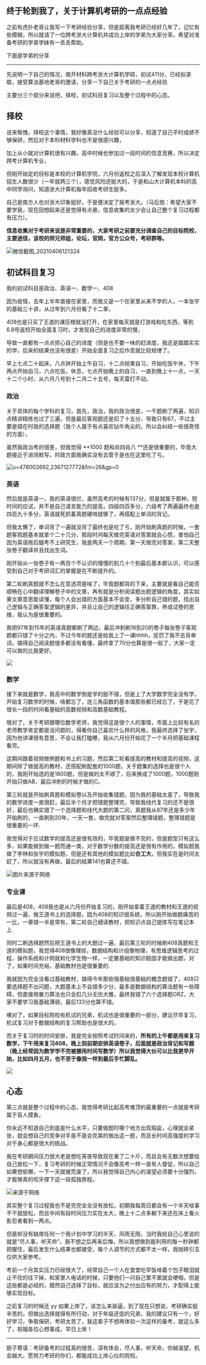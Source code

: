 ## 终于轮到我了，关于计算机考研的一点点经验

之前有虎扑老哥让我写一下考研经验分享，但是距离我考研已经好几年了，记忆有些模糊，所以就请了一位跨考浙大计算机并成功上岸的学弟为大家分享。希望对准备考研的学弟学妹有一丢丢帮助。

下面是学弟的分享

------

先说明一下自己的情况，南开材料跨考浙大计算机学硕，初试411分，已经拟录取，接受算法基地老哥的邀请，分享一下自己关于考研的一点点经验

主要分三个部分来说吧，择校，初试科目复习以及整个过程中的心态。

## 择校

说来惭愧，择校这个事情，我好像真没什么经验可以分享，知道了自己平时成绩不够保研，然后对于本科材料学科也不是很感兴趣，

加上从小就对计算机很有兴趣，高中时候也参加过一段时间的信息竞赛，所以决定跨考计算机专业，

但刚开始定的目标是本校的计算机学院，六月份返校之后深入了解发现本校计算机招生人数很少（一年就两三个），感觉风险还挺大的，于是和山大计算机本科的高中同学询问，知道浙大计算机每年招收考研生挺多。

自己是南方人也对浙大印象挺好，于是便决定了报考浙大。（马后炮：希望大家不要学我，现在回想起来还是觉得有点悬，信息收集的太少会让自己整个复习过程都有压力）。

**信息收集对于考研来说是非常重要的，大家考研之前要充分调查自己的目标院校，主要途径，该校的师兄师姐，论坛，官网，官方公众号，考研群等。**

![微信截图_20210406121324](https://cdn.jsdelivr.net/gh/tan45du/photobed@master/微信截图_20210406121324.1sw682g6oabk.png)

## 初试科目复习

我的初试科目是政治、英语一、数学一、408

因为疫情，去年上半年直接在家里，而我又是一个在家里从来不学的人，一本张宇的基础三十讲，从过年到六月份看了十二章，

408也是只买了王道的课压根就没打开，在家里每天就是打游戏和吃东西，等到6.8号返校开始全面复习时，才发现自己的进度非常的慢，

导致一直都有一点点担心自己的进度（但是也不要一味的赶进度，我还是踏踏实实的学，后来的结果也没有很差）开始全面复习之后作息就比较规律了。

早上七点二十起床，八点钟开始上午自习，十二点结束自习，开始吃饭午休，下午两点开始自习，六点吃饭，休息，七点开始晚上的自习，一直到晚上十一点，一天十二个小时，从六月八号到十二月二十五号，每天雷打不动。

### 政治

关于具体的每个学科的复习，首先，政治，我的政治很差，一千题刷了两遍，知识点精讲精练也过了三遍，但是最后客观题还是扣了十五分，导致只有67，不过主要是错在时政的选择题（我个人属于有点喜欢钻牛角尖的，所以会纠结一些很奇怪的方面），

虽然我政治考的很差，但我觉得 **1000 题和肖四肖八 **还是很重要的，毕竟大题接近于进场默写，时政方面我确实没有去管于是也在这里吃了亏。

![u=478002692,2367127772&fm=26&gp=0](https://cdn.jsdelivr.net/gh/tan45du/photobed@master/u=478002692,2367127772&fm=26&gp=0.6x1r5kdl55c0.jpg)

### 英语

然后就是英语一，我的英语很烂，虽然高考的时候有137分，但是就属于那种，短时间的应试，并不是自己语言能力的提高，四级四百多分，六级考了两遍最终也是四百九十多分，英语就死抓着真题硬啃就够了，再搭配上单词的背记。

但我太懒了，单词背了一遍就没背了最终也是吃了亏，刚开始刷真题的时候，一套题客观题基本就拿个二十几分，那段时间每天做完英语对答案就会心慌，害怕自己因为英语拖后腿考不上研究生，我是两天一个周期，第一天做完对答案，第二天整张卷子翻译并且找出生词。

刚开始从一张卷子有一两百个不认识的慢慢的到几十个到最后基本都认识，可以感受到自己对于考研词汇的掌握是在不断提升的。

第二轮刷真题就不怎么在意选项是啥了，毕竟题都背的下来，主要就是看自己能否顺畅在心中翻译理解卷子中的文章，再有就是分析阅读题出题逻辑的角度，其实如果文章意思能读懂，每个人会出错的方面基本不会变，多分析自己错的题，找出自己逻辑与正确答案逻辑的差异，并且让自己的逻辑往正确答案靠，养成试卷的思维，我认为是很重要的。

我把97年到15年的英语真题都刷了两边，最后冲刺刷16到20的卷子每张卷子客观题都只错了十分之内，不过今年的题还是给我上了一课hhhh，惩罚了我不去背单词，搞得自己阅读题很多都没有看懂，最终拿了70分也算是很一般了，大家一定可以做的比我更好。

![](https://cdn.jsdelivr.net/gh/tan45du/photobed@master/微信截图_20210406105202.4xbxgtbai5q0.png)

### 数学

接下来就是数学，我高中的数学倒是学的挺不错，但是上了大学数学完全没有学，开始复习数学的时候，啥都忘了，连三角函数的基本值那些都已经忘了，于是花了很长一段的时间看基础的高数视频和高数基础教程。

哦对了，关于考研跟哪位数学老师，我觉得这是很个人的事情，市面上比较有名的老师教学肯定都是没问题的，得看你自己喜欢什么样的风格，我最终选择了张宇，因为他讲课很有意思，不会让我打瞌睡，我从六月份开始花了一个半月把基础课程看完。

这期间跟着视频做例题和书上的习题，然后第二轮看提高的教材和提高的视频，这期间除了做提高的教材，还搭配刷配套的1000题，关于题集的选择也是很个人的，我刚开始选的是1800题，但是做的太不顺了，后来换成了1000题，1000题刚开始只做AB，最后冲刺的时候才做的C。

第三轮就是开始刷真题和模拟卷以及开始收集错题，因为我的基础太差了，导致我的数学进度一直很赶，最后半个月才把错题整理完，导致我线代复习的还不是很好，最后也确实错了一个选择题和线代大题的第二问，真题我从87年还是多少年开始刷的，一直刷到20年，一天一套，做完就对答案然后整理错题，整理错题是很重要的一环.

我觉得对于应试数学的提高还是很有效的，毕竟题是做不完的，但是题型只有这么多，如果能做到做一题而通一类，对于数学分数的提高还是很有作用的，模拟题我做了李林和张宇的模拟题，但是还有其他的模拟题比如**合工大**，但我实在是时间太赶了，所以就没有再做，最后的结果141也算还不错。

![图片来源于网络](https://cdn.jsdelivr.net/gh/tan45du/photobed@master/微信截图_20210406105545.5fnxma7jbs80.png)



### 专业课

最后是408，408我也是从六月份开始复习的，刚开始拿着王道的教材和王道的视频过一遍，做王道书上的选择题，因为408的知识很系统，所以刚开始做题痛苦的一比，一章错一半是常有，第二轮自己细读教材，把知识点自己提炼写在笔记本上.

同时二刷选择题然后把王道书上的大题过一遍，最后第三轮的时候刷408真题和王道的模拟题，我觉得408很像理综，数据结构和计组像物理，有思维逻辑思考的过程，操作系统和计网就和化学生物一样，一定要基础的知识稳固才能做出题，对了，如果时间充裕，基础教材也是很重要的.

我就因为完全没看过基础教材，搞得今年那些很基础很基础的概念题错了，408只要选择题不出问题，大题基本上不会错多少分，最多是数据结构的算法题有一些障碍，但直接用暴力算法也只会扣几分无伤大雅，最终我错了六个选择题ORZ，大家不要学习我基础薄弱，最后133分也算不错。

噢对了，如果目标院校有机试的兄弟，机试也是很重要的一部分，建议尽早复习，机试复习对于数据结构的复习帮助也是很大的。

而关于复习时的时间安排，我是完全按照考试时间来的，**所有的上午都是用来复习数学，下午用来复习408，晚上则前期安排英语卷子，后面就是政治背记和写题（晚上经常因为数学学不完被挪用时间写数学）所以我觉得大伙可以比我更早开始，比如四月五月，也不至于像我一样到最后手忙脚乱。**

![](https://cdn.jsdelivr.net/gh/tan45du/photobed@master/微信截图_20210406120028.uw608tnatkw.png)

## 心态

第三点就是整个过程中的心态，我觉得考研比起高考难顶的最重要的一点就是考研属于盲人摸象。

你永远不知道自己到底是什么水平，只要做题时哪个地方出现瑕疵，心理就会紧张，就会想自己的竞争对手是不是会完美的做出这一题，而且长时间高强度的学习对于身心都是很大的挑战。

我在考研期间压力很大老是想吃宵夜导致现在重了二十斤，而且会有无数次想要给自己放松一下，复习考研的时候正常情况不会像高考一样一直有人督促，所以自己如果想偷懒，一下一天就被荒废了，所以我觉得自己内心的渴望必须要十分强烈，才能够真的咬牙撑下这一段孤独旅程。

![来源于网络](https://cdn.jsdelivr.net/gh/tan45du/photobed@master/微信截图_20210406120555.6q8a7ghh3kw0.png)

其实整个复习过程我也不是完完全全没有放松，初期我每周日都会有一个半天啥事不干就放松，而且中间有段时间压力实在太大，晚上十二点多躺下来还在床上看火影忍者看到一两点。

但是却没有缺席任何一个我计划中学习的半天，风雨无阻，当时我给自己心里说的就是“尽人事，听天命”，我不想之后再来后悔，所以我想做到能利用的每一秒钟都把握住，最后发生什么结果也都接受，每个人调节的方式都不太一样，我抛砖引玉仅供大家参考。

考前一个月其实压力已经很大了，经常自己一个人在食堂吃早饭啃着个包子眼泪就止不住的往下掉，和家里人电话的时候，只要他们一问自己累不累就会哽咽，但是这些都是必经的，既然自己选择了目标，就应该为之付出应有的努力，才配得上能够实现目标。

之前复习的时候还 yy 如果上岸了，该怎么来装逼，到了现在只想说，考研确实挺辛苦的，但做出选择就得有所行动，对于年级还低的兄弟，我的建议只有一个，好好学习，争取保研，考研太苦了，我这辈子不想再体验一次这样的备考，就这么多了，祝福各位心想事成，早日上岸！



------

厨子寄语：考研备考的过程真的很苦，深有体会，尽人事，听天命，你越渴望，机会越大。愿努力考研的你们，都能成功上岸心仪的院校。

